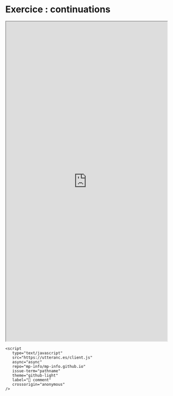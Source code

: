 # Exercice : continuations

<iframe src=https://mozilla.github.io/pdf.js/web/viewer.html?file=https://raw.githubusercontent.com/mp-info/mp-info.github.io/main/files/1_revisions/agreg.pdf?token=GHSAT0AAAAAABX6XFRWYXFHKWW5O7OTWZXYYYJED7Q#zoom=page-width&pagemode=none height=1000 width=100% allowfullscreen></iframe>

```{raw} html
<script
   type="text/javascript"
   src="https://utteranc.es/client.js"
   async="async"
   repo="mp-info/mp-info.github.io"
   issue-term="pathname"
   theme="github-light"
   label="💬 comment"
   crossorigin="anonymous"
/>
```
